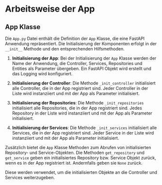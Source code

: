 # Arbeitsweise der App

## App Klasse
Die `App.py` Datei enthält die Definition der `App` Klasse, die eine FastAPI Anwendung repräsentiert. Die Initialisierung der Komponenten erfolgt in der `__init__` Methode und den entsprechenden Hilfsmethoden.

1. **Initialisierung der App**: Bei der Initialisierung der `App` Klasse werden der Name der Anwendung, die Controller, Services, Repositories und Entities als Parameter übergeben. Ein FastAPI Objekt wird erstellt und das Logging wird konfiguriert.

2. **Initialisierung der Controller**: Die Methode `_init_controller` initialisiert alle Controller, die in der App registriert sind. Jeder Controller in der Liste wird instanziiert und mit der App als Parameter initialisiert.

3. **Initialisierung der Repositories**: Die Methode `_init_repositories` initialisiert alle Repositories, die in der App registriert sind. Jedes Repository in der Liste wird instanziiert und mit der App als Parameter initialisiert.

4. **Initialisierung der Services**: Die Methode `_init_services` initialisiert alle Services, die in der App registriert sind. Jeder Service in der Liste wird instanziiert und mit der App als Parameter initialisiert.

Zusätzlich bietet die `App` Klasse Methoden zum Abrufen von initialisierten Repository- und Service-Objekten. Die Methoden `get_repository` und `get_service` geben ein initialisiertes Repository bzw. Service Objekt zurück, wenn es in der App registriert ist. Andernfalls geben sie `None` zurück.

Diese werden verwendet, um die initialisierten Objekte an die Controller und Services weiterzugeben.
